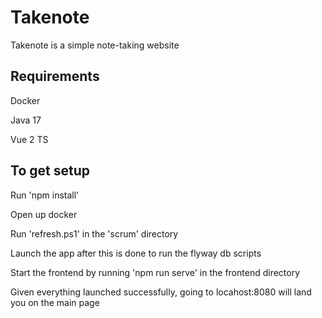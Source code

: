 # Takenote

Takenote is a simple note-taking website

## Requirements

Docker

Java 17

Vue 2 TS


## To get setup

Run 'npm install'

Open up docker

Run 'refresh.ps1' in the 'scrum' directory

Launch the app after this is done to run the flyway db scripts

Start the frontend by running 'npm run serve' in the frontend directory

Given everything launched successfully, going to locahost:8080 will land you on the main page
